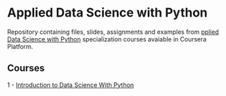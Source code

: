 # Applied Data Science with Python
Repository containing files, slides, assignments and examples from [pplied Data Science with Python](https://www.coursera.org/specializations/data-science-python) specialization courses avaiable in Coursera Platform.

## Courses
1 - [Introduction to Data Science With Python](https://github.com/pedrohortencio/applied-data-science-with-python/tree/main/Introduction%20to%20Data%20Science%20in%20Python)
